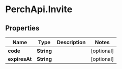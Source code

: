 # PerchApi.Invite

## Properties
Name | Type | Description | Notes
------------ | ------------- | ------------- | -------------
**code** | **String** |  | [optional] 
**expiresAt** | **String** |  | [optional] 


